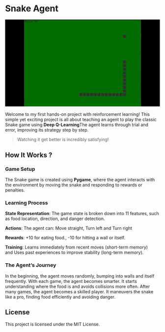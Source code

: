 # Snake Agent 

<img src="output.gif"></img>

Welcome to my first hands-on project with reinforcement learning! This simple yet exciting project is all about teaching an agent to play the classic Snake game using **Deep Q-Learning**The agent learns through trial and error, improving its strategy step by step.&#x20;

> Watching it get better is incredibly satisfying! 

## How It Works ?

### Game Setup 

The Snake game is created using **Pygame**, where the agent interacts with the environment by moving the snake and responding to rewards or penalties.

### Learning Process 

**State Representation**: The game state is broken down into 11 features, such as food location, direction, and danger detection.

**Actions**: The agent can: Move straight, Turn left and Turn right

**Rewards**: +10 for eating food., -10 for hitting a wall or itself.

**Training**: Learns immediately from recent moves (short-term memory) and Uses past experiences to improve stability (long-term memory).

### The Agent’s Journey 

In the beginning, the agent moves randomly, bumping into walls and itself frequently. With each game, the agent becomes smarter. It starts understanding where the food is and avoids collisions more often. After many games, the agent becomes a skilled player. It maneuvers the snake like a pro, finding food efficiently and avoiding danger.&#x20;

## License 

This project is licensed under the MIT License.
